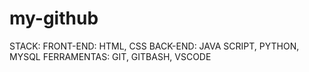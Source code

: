 # my-github
STACK:
FRONT-END: HTML, CSS
BACK-END: JAVA SCRIPT, PYTHON, MYSQL
FERRAMENTAS: GIT, GITBASH, VSCODE